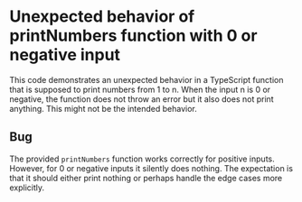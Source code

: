 # Unexpected behavior of printNumbers function with 0 or negative input

This code demonstrates an unexpected behavior in a TypeScript function that is supposed to print numbers from 1 to n. When the input n is 0 or negative, the function does not throw an error but it also does not print anything. This might not be the intended behavior. 

## Bug
The provided `printNumbers` function works correctly for positive inputs.  However, for 0 or negative inputs it silently does nothing.  The expectation is that it should either print nothing or perhaps handle the edge cases more explicitly.